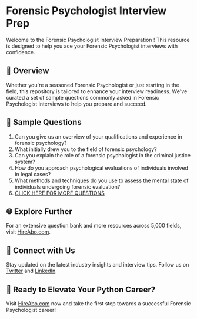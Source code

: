 # Forensic Psychologist Interview Prep

Welcome to the Forensic Psychologist Interview Preparation ! This resource is designed to help you ace your Forensic Psychologist interviews with confidence.

## 🚀 Overview

Whether you're a seasoned Forensic Psychologist or just starting in the field, this repository is tailored to enhance your interview readiness. We've curated a set of sample questions commonly asked in Forensic Psychologist interviews to help you prepare and succeed.

## 📝 Sample Questions

1. Can you give us an overview of your qualifications and experience in forensic psychology?
2. What initially drew you to the field of forensic psychology?
3. Can you explain the role of a forensic psychologist in the criminal justice system?
4. How do you approach psychological evaluations of individuals involved in legal cases?
5. What methods and techniques do you use to assess the mental state of individuals undergoing forensic evaluation?
6. [CLICK HERE FOR MORE QUESTIONS](https://hireabo.com/job/7_0_3/Forensic%20Psychologist)

## 🌐 Explore Further

For an extensive question bank and more resources across 5,000 fields, visit [HireAbo.com](https://www.hireabo.com).

## 📱 Connect with Us

Stay updated on the latest industry insights and interview tips. Follow us on [Twitter](https://twitter.com/hireabo) and [LinkedIn](https://www.linkedin.com/in/hire-abo-3609972a8/).

## 🚀 Ready to Elevate Your Python Career?

Visit [HireAbo.com](https://www.hireabo.com) now and take the first step towards a successful Forensic Psychologist career!